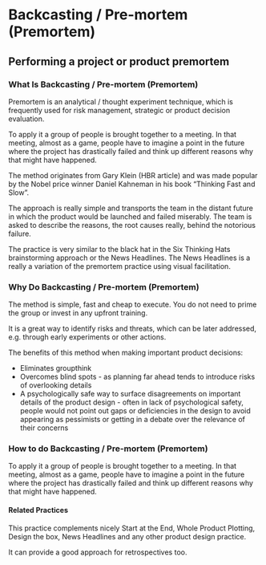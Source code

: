# Backcasting / Pre-mortem (Premortem)
## Performing a project or product premortem

### What Is Backcasting / Pre-mortem (Premortem)

Premortem is an analytical / thought experiment technique, which is frequently used for risk management, strategic or product decision evaluation.

To apply it a group of people is brought together to a meeting. In that meeting, almost as a game, people have to imagine a point in the future where the project has drastically failed and think up different reasons why that might have happened.

The method originates from Gary Klein (HBR article) and was made popular by the Nobel price winner Daniel Kahneman in his book “Thinking Fast and Slow”.

The approach is really simple and transports the team in the distant future in which the product would be launched and failed miserably. The team is asked to describe the reasons, the root causes really, behind the notorious failure.

The practice is very similar to the black hat in the Six Thinking Hats brainstorming approach or the News Headlines. The News Headlines is a really a variation of the premortem practice using visual facilitation.

### Why Do Backcasting / Pre-mortem (Premortem)

The method is simple, fast and cheap to execute. You do not need to prime the group or invest in any upfront training.

It is a great way to identify risks and threats, which can be later addressed, e.g. through early experiments or other actions.

The benefits of this method when making important product decisions:

* Eliminates groupthink
* Overcomes blind spots - as planning far ahead tends to introduce risks of overlooking details
* A psychologically safe way to surface disagreements on important details of the product design - often in lack of psychological safety, people would not point out gaps or deficiencies in the design to avoid appearing as pessimists or getting in a debate over the relevance of their concerns

### How to do Backcasting / Pre-mortem (Premortem)

To apply it a group of people is brought together to a meeting. In that meeting, almost as a game, people have to imagine a point in the future where the project has drastically failed and think up different reasons why that might have happened.

#### Related Practices

This practice complements nicely Start at the End, Whole Product Plotting, Design the box, News Headlines and any other product design practice.

It can provide a good approach for retrospectives too.
